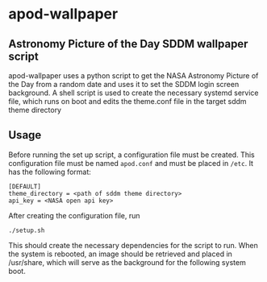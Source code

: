 # apod-wallpaper
## Astronomy Picture of the Day SDDM wallpaper script

apod-wallpaper uses a python script to get the NASA Astronomy Picture of the Day from a random date and uses it to set the SDDM login screen background. A shell script is used to create the necessary systemd service file, which runs on boot and edits the theme.conf file in the target sddm theme directory

## Usage
Before running the set up script, a configuration file must be created. This configuration file must be named ` apod.conf ` and must be placed in `/etc`. It has the following format:
```
[DEFAULT]
theme_directory = <path of sddm theme directory>
api_key = <NASA open api key>
```
After creating the configuration file, run
```
./setup.sh
```
This should create the necessary dependencies for the script to run. When the system is rebooted, an image should be retrieved and placed in /usr/share, which will serve as the background for the following system boot.
